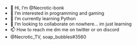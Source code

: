 - 👋 Hi, I’m @Necrotic-bonk
- 👀 I’m interested in programming and gaming
- 🌱 I’m currently learning Python
- 💞️ I’m looking to collaborate on nowhere... im just learning
- 📫 How to reach me dm me on twitter or on discord
- @Necrotic_TV, soap_bubbles#3560

<!---
Necrotic-bonk/Necrotic-bonk is a ✨ special ✨ repository because its `README.md` (this file) appears on your GitHub profile.
You can click the Preview link to take a look at your changes.
--->
